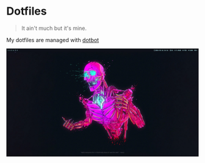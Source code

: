# Dotfiles

> It ain't much but it's mine. 

My dotfiles are managed with [dotbot](https://github.com/anishathalye/dotbot)

![Sample Screenshot](./assets/hypr_rice.webp)
